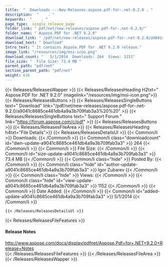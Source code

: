```yaml
---
title:  "  Downloads ---New-Releases-aspose.pdf-for-.net-9.2.0 . " 
description:  "    . " 
keywords:  "    . " 
page_type:  single_release_page
folder_link: " pdf/net/new-releases/aspose.pdf-for-.net-9.2.0/"
folder_name: " Aspose.PDF for .NET 9.2.0"
download_link: " /pdf/net/new-releases/aspose.pdf-for-.net-9.2.0/a9041c8685ce461db4a9a3b709fab3a3"
download_text: " Download"
Intro_text: " It contains Aspose.PDF for .NET 9.2.0 release."
image_link: "/resources/img/msi-icon.png"
download_count: "   5/1/2014  Downloads: 264  Views: 1151"
file_size: "  File Size: 73.4 MB "
parent_path: "pdf/net"
section_parent_path: "pdf/net"
weight: 616
---
```


{{< Releases/ReleasesWapper >}}
  {{< Releases/ReleasesHeading H2txt=" Aspose.PDF for .NET 9.2.0" imagelink="/resources/img/msi-icon.png">}}
  {{< Releases/ReleasesButtons >}}
    {{< Releases/ReleasesSingleButtons text=" Download" link="/pdf/net/new-releases/aspose.pdf-for-.net-9.2.0/a9041c8685ce461db4a9a3b709fab3a3%20%20" >}}
    {{< Releases/ReleasesSingleButtons text=" Support Forum " link="https://forum.aspose.com/c/pdf" >}}
  {{< Releases/ReleasesButtons >}}
  {{< Releases/ReleasesFileArea >}}
    {{< Releases/ReleasesHeading h4txt="File Details">}}
    {{< Releases/ReleasesDetailsUl >}}
            {{< Common/li  >}} Downloads: {{< /Common/li >}} 
      {{< Common/li class="downloadcount" id="dwn-update-a9041c8685ce461db4a9a3b709fab3a3" >}} 264 {{< /Common/li >}} 
      {{< Common/li  >}} File Size: {{< /Common/li >}} 
      {{< Common/li id="size-update-a9041c8685ce461db4a9a3b709fab3a3" >}} 73.4 MB {{< /Common/li >}} 
      {{< Common/li  class="hide" >}} Posted By: {{< /Common/li >}} 
      {{< Common/li class="hide" id="author-update-a9041c8685ce461db4a9a3b709fab3a3" >}} Igor Zubarev {{< /Common/li >}} 
      {{< Common/li class="hide"  >}} Views: {{< /Common/li >}} 
      {{< Common/li class="hide" id="view-update-a9041c8685ce461db4a9a3b709fab3a3" >}} 1152 {{< /Common/li >}} 
      {{< Common/li  >}} Date Added: {{< /Common/li >}} 
      {{< Common/li id="added-update-a9041c8685ce461db4a9a3b709fab3a3" >}} 5/1/2014 {{< /Common/li >}} 

    {{< /Releases/ReleasesDetailsUl >}}

  {{< Releases/ReleasesFileFeatures >}}
      <h4>Release Notes</h4><div><a href="http://www.aspose.com/docs/display/pdfnet/Aspose.Pdf+for+.NET+9.2.0+Release+Notes">http://www.aspose.com/docs/display/pdfnet/Aspose.Pdf+for+.NET+9.2.0+Release+Notes</a></div>
  {{< /Releases/ReleasesFileFeatures >}}
 {{< /Releases/ReleasesFileArea >}}
{{< /Releases/ReleasesWapper >}}


